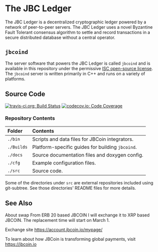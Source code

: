 # The JBC Ledger

The JBC Ledger is a decentralized cryptographic ledger powered by a network of peer-to-peer servers. The JBC Ledger uses a novel Byzantine Fault Tolerant consensus algorithm to settle and record transactions in a secure distributed database without a central operator.



## `jbcoind`
The server software that powers the JBC Ledger is called `jbcoind` and is available in this repository under the permissive [ISC open-source license](LICENSE). The `jbcoind` server is written primarily in C++ and runs on a variety of platforms.




## Source Code
[![travis-ci.org: Build Status](https://travis-ci.org/jbcoin/jbcoind.png?branch=develop)](https://travis-ci.org/jbcoin/jbcoind)
[![codecov.io: Code Coverage](https://codecov.io/gh/jbcoin/jbcoind/branch/develop/graph/badge.svg)](https://codecov.io/gh/jbcoin/jbcoind)

### Repository Contents

| Folder     | Contents                                         |
|:-----------|:-------------------------------------------------|
| `./bin`    | Scripts and data files for JBCoin integrators.   |
| `./Builds` | Platform-specific guides for building `jbcoind`. |
| `./docs`   | Source documentation files and doxygen config.   |
| `./cfg`    | Example configuration files.                     |
| `./src`    | Source code.                                     |

Some of the directories under `src` are external repositories included using
git-subtree. See those directories' README files for more details.


## See Also
About swap
From ERB 20 based JBCOIN
I will exchange it to XRP based JBCOIN.
The replacement time will start on March 1.

Exchange site
https://account.jbcoin.io/mypage/

To learn about how JBCoin is transforming global payments, visit
<https://jbcoin.io>
